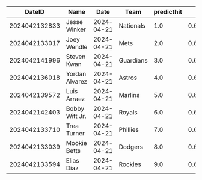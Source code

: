 DateID         |  Name            |  Date        |  Team       |  predicthit  |  predicthitproba     |  hitbool  |  Last7DaysAVG  |  Last15DaysAVG  |  Last30DaysAVG
---------------|------------------|--------------|-------------|--------------|----------------------|-----------|----------------|-----------------|---------------
2024042132833  |  Jesse Winker    |  2024-04-21  |  Nationals  |  1.0         |  0.6235000837711584  |  False    |  0.318         |  0.326          |  0.339
2024042133017  |  Joey Wendle     |  2024-04-21  |  Mets       |  2.0         |  0.6215075773739834  |  False    |  0.571         |  0.5            |  0.333
2024042141996  |  Steven Kwan     |  2024-04-21  |  Guardians  |  3.0         |  0.6169623977985318  |  False    |  0.357         |  0.365          |  0.374
2024042136018  |  Yordan Alvarez  |  2024-04-21  |  Astros     |  4.0         |  0.6155395818964841  |  False    |  0.2           |  0.333          |  0.291
2024042139572  |  Luis Arraez     |  2024-04-21  |  Marlins    |  5.0         |  0.6117510298131517  |  False    |  0.29          |  0.316          |  0.27
2024042142403  |  Bobby Witt Jr.  |  2024-04-21  |  Royals     |  6.0         |  0.6110387268001077  |  False    |  0.208         |  0.259          |  0.302
2024042133710  |  Trea Turner     |  2024-04-21  |  Phillies   |  7.0         |  0.6104278036922407  |  False    |  0.538         |  0.421          |  0.353
2024042133039  |  Mookie Betts    |  2024-04-21  |  Dodgers    |  8.0         |  0.6093665353407424  |  False    |  0.333         |  0.288          |  0.321
2024042133594  |  Elias Diaz      |  2024-04-21  |  Rockies    |  9.0         |  0.6065764185242917  |  False    |  0.25          |  0.341          |  0.311
